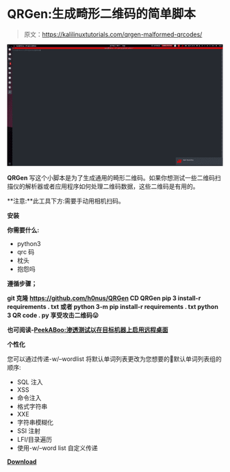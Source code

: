 # QRGen:生成畸形二维码的简单脚本

> 原文：<https://kalilinuxtutorials.com/qrgen-malformed-qrcodes/>

[![QRGen : Simple Script for Generating Malformed QRCodes](img/e3974cd49dc05afd45a86f51f245b2c0.png "QRGen : Simple Script for Generating Malformed QRCodes")](https://4.bp.blogspot.com/-ThCrRHlbzDo/XNZLgKi5SRI/AAAAAAAAAOg/exUVuEUhS_0Ltpp7ICgkGPWIJSsCWhbaACLcBGAs/s1600/Malformed%2BQRCodes.gif)

**QRGen** 写这个小脚本是为了生成通用的畸形二维码。如果你想测试一些二维码扫描仪的解析器或者应用程序如何处理二维码数据，这些二维码是有用的。

**注意:**此工具下方:需要手动用相机扫码。

**安装**

**你需要什么:**

*   python3
*   qrc 码
*   枕头
*   抱怨吗

**遵循步骤；**

**git 克隆 https://github.com/h0nus/QRGen
CD QRGen
pip 3 install-r requirements . txt 或者 python 3-m pip install-r requirements . txt
python 3 QR code . py
享受攻击二维码😛**

**也可阅读-[PeekABoo:渗透测试以在目标机器上启用远程桌面](https://kalilinuxtutorials.com/peekaboo-penetration-testing-remote-desktop/)**

**个性化**

您可以通过传递-w/–wordlist 将默认单词列表更改为您想要的🙂默认单词列表组的顺序:

*   SQL 注入
*   XSS
*   命令注入
*   格式字符串
*   XXE
*   字符串模糊化
*   SSI 注射
*   LFI/目录遍历
*   使用-w/–word list 自定义传递

[**Download**](https://github.com/h0nus/QRGen)